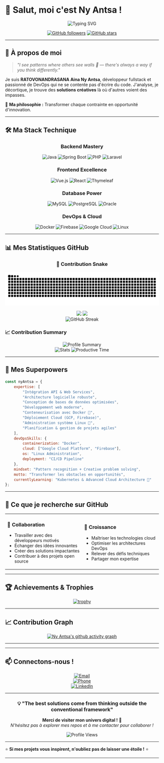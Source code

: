 # 👋 Salut, moi c'est **Ny Antsa** !

<div align="center">

![Typing SVG](https://readme-typing-svg.herokuapp.com?font=Fira+Code&pause=1000&color=36BCF7&center=true&vCenter=true&width=600&lines=Développeur+Fullstack+passionné;DevOps+%26+Cloud+Enthusiast+☁️;Je+vois+des+patterns+là+où+d'autres+voient+des+murs+🧠;Toujours+en+quête+de+solutions+intelligentes;Welcome+to+my+digital+playground+🚀)

[![GitHub followers](https://img.shields.io/github/followers/antsamadagascar?style=social)](https://github.com/antsamadagascar)
[![GitHub stars](https://img.shields.io/github/stars/antsamadagascar?style=social)](https://github.com/antsamadagascar)

</div>

---

## 🚀 **À propos de moi**

> *"I see patterns where others see walls 🧠 — there's always a way if you think differently."*

Je suis **RATOVONANDRASANA Aina Ny Antsa**, développeur fullstack et passionné de DevOps qui ne se contente pas d'écrire du code. J'analyse, je décortique, je trouve des **solutions créatives** là où d'autres voient des impasses. 

🎯 **Ma philosophie :** Transformer chaque contrainte en opportunité d'innovation.

---

## 🛠️ **Ma Stack Technique**

<div align="center">

### **Backend Mastery**
![Java](https://img.shields.io/badge/Java-%23ED8B00.svg?style=for-the-badge&logo=openjdk&logoColor=white)
![Spring Boot](https://img.shields.io/badge/Spring%20Boot-%236DB33F.svg?style=for-the-badge&logo=spring&logoColor=white)
![PHP](https://img.shields.io/badge/PHP-%23777BB4.svg?style=for-the-badge&logo=php&logoColor=white)
![Laravel](https://img.shields.io/badge/Laravel-%23FF2D20.svg?style=for-the-badge&logo=laravel&logoColor=white)

### **Frontend Excellence**
![Vue.js](https://img.shields.io/badge/Vue.js-%2335495e.svg?style=for-the-badge&logo=vuedotjs&logoColor=%234FC08D)
![React](https://img.shields.io/badge/React-%2320232a.svg?style=for-the-badge&logo=react&logoColor=%2361DAFB)
![Thymeleaf](https://img.shields.io/badge/Thymeleaf-%23005C0F.svg?style=for-the-badge&logo=thymeleaf&logoColor=white)

### **Database Power**
![MySQL](https://img.shields.io/badge/MySQL-%2300f.svg?style=for-the-badge&logo=mysql&logoColor=white)
![PostgreSQL](https://img.shields.io/badge/PostgreSQL-%23316192.svg?style=for-the-badge&logo=postgresql&logoColor=white)
![Oracle](https://img.shields.io/badge/Oracle-%23F80000.svg?style=for-the-badge&logo=oracle&logoColor=white)

### **DevOps & Cloud**
![Docker](https://img.shields.io/badge/Docker-%230db7ed.svg?style=for-the-badge&logo=docker&logoColor=white)
![Firebase](https://img.shields.io/badge/Firebase-%23039BE5.svg?style=for-the-badge&logo=firebase)
![Google Cloud](https://img.shields.io/badge/GoogleCloud-%234285F4.svg?style=for-the-badge&logo=google-cloud&logoColor=white)
![Linux](https://img.shields.io/badge/Linux-FCC624?style=for-the-badge&logo=linux&logoColor=black)

</div>

---

## 📊 **Mes Statistiques GitHub**

<div align="center">
  
### 🐍 Contribution Snake
![GitHub Contribution Snake](https://raw.githubusercontent.com/antsamadagascar/antsamadagascar/output/github-contribution-grid-snake-dark.svg)

</div>

<div align="center">
  <img height="180em" src="https://github-readme-stats.vercel.app/api?username=antsamadagascar&show_icons=true&theme=tokyonight&include_all_commits=true&count_private=true&hide_border=true&cache_seconds=1800"/>
  <img height="180em" src="https://github-readme-stats.vercel.app/api/top-langs/?username=antsamadagascar&layout=compact&langs_count=10&theme=tokyonight&hide_border=true&cache_seconds=1800"/>
</div>

<div align="center">
  <img src="https://streak-stats.demolab.com/?user=antsamadagascar&theme=tokyonight&hide_border=true&cache_seconds=1800" alt="GitHub Streak"/>
</div>

### 📈 **Contribution Summary**
<div align="center">
  <img src="https://github-profile-summary-cards.vercel.app/api/cards/profile-details?username=antsamadagascar&theme=tokyonight&cache_seconds=1800" alt="Profile Summary"/>
</div>

<div align="center">
  <img src="https://github-profile-summary-cards.vercel.app/api/cards/stats?username=antsamadagascar&theme=tokyonight&cache_seconds=1800" alt="Stats"/>
  <img src="https://github-profile-summary-cards.vercel.app/api/cards/productive-time?username=antsamadagascar&theme=tokyonight&utcOffset=3&cache_seconds=1800" alt="Productive Time"/>
</div>

---

## 🎯 **Mes Superpowers**

```javascript
const nyAntsa = {
    expertise: [
        "Intégration API & Web Services",
        "Architecture logicielle robuste", 
        "Conception de bases de données optimisées",
        "Développement web moderne",
        "Conteneurisation avec Docker 🐳",
        "Déploiement Cloud (GCP, Firebase)",
        "Administration système Linux 🐧",
        "Planification & gestion de projets agiles"
    ],
    devOpsSkills: {
        containerization: "Docker",
        cloud: ["Google Cloud Platform", "Firebase"],
        os: "Linux Administration",
        deployment: "CI/CD Pipeline"
    },
    mindset: "Pattern recognition + Creative problem solving",
    motto: "Transformer les obstacles en opportunités",
    currentlyLearning: "Kubernetes & Advanced Cloud Architecture 🚀"
};
```

---

## 🌟 **Ce que je recherche sur GitHub**

<table>
<tr>
<td width="50%">

### 🤝 **Collaboration**
- Travailler avec des développeurs motivés
- Échanger des idées innovantes
- Créer des solutions impactantes
- Contribuer à des projets open source

</td>
<td width="50%">

### 🚀 **Croissance**
- Maîtriser les technologies cloud
- Optimiser les architectures DevOps
- Relever des défis techniques
- Partager mon expertise

</td>
</tr>
</table>

---

## 🏆 **Achievements & Trophies**

<div align="center">

[![trophy](https://github-profile-trophy.vercel.app/?username=antsamadagascar&theme=tokyonight&column=7&margin-w=10&cache_seconds=1800)](https://github.com/ryo-ma/github-profile-trophy)

</div>

---

## 📈 **Contribution Graph**

<div align="center">

[![Ny Antsa's github activity graph](https://github-readme-activity-graph.vercel.app/graph?username=antsamadagascar&theme=tokyo-night&hide_border=true&cache_seconds=1800)](https://github.com/ashutosh00710/github-readme-activity-graph)

</div>

---


---

## 📫 **Connectons-nous !**

<div align="center">

[![Email](https://img.shields.io/badge/Email-antsamadagascar@gmail.com-red?style=for-the-badge&logo=gmail&logoColor=white)](mailto:antsamadagascar@gmail.com)  
[![Phone](https://img.shields.io/badge/Téléphone-+261%2038%2054%2097%20169-green?style=for-the-badge&logo=phone&logoColor=white)](tel:+261385497169)  
[![LinkedIn](https://img.shields.io/badge/LinkedIn-aina--ny--antsa--ratovonandrasana-blue?style=for-the-badge&logo=linkedin&logoColor=white)](https://www.linkedin.com/in/aina-ny-antsa-ratovonandrasana)  

</div>

---

<div align="center">

### 💡 **"The best solutions come from thinking outside the conventional framework"**

**Merci de visiter mon univers digital !** 🌟  
*N'hésitez pas à explorer mes repos et à me contacter pour collaborer !*

![Profile Views](https://komarev.com/ghpvc/?username=antsamadagascar&color=blueviolet&style=flat-square&label=Profile+Views)

</div>

---

⭐ **Si mes projets vous inspirent, n'oubliez pas de laisser une étoile !** ⭐

---

